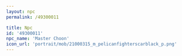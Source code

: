 ```yaml
---
layout: npc
permalink: /49300011

title: Npc
id: '49300011'
npc_name: 'Master Choon'
icon_url: 'portrait/mob/21000315_m_pelicanfighterscarblack_p.png'
---
```

